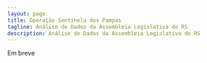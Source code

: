 ```yaml
---
layout: page
title: Operação Sentinela dos Pampas
tagline: Análise de Dados da Assembleia Legislativa do RS
description: Análise de Dados da Assembleia Legislativa do RS
---
```

Em breve
